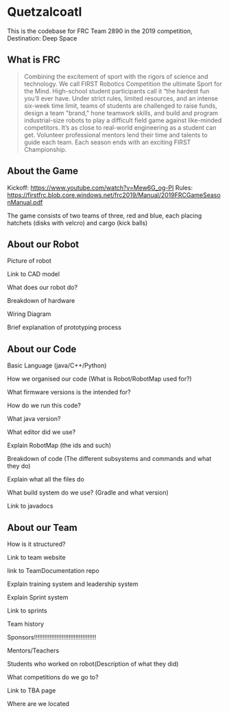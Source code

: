 
# Quetzalcoatl

This is the codebase for FRC Team 2890 in the 2019 competition, Destination: Deep Space

## What is FRC

> Combining the excitement of sport with the rigors of science and technology. We call FIRST Robotics Competition the ultimate Sport for the Mind. High-school student participants call it “the hardest fun you’ll ever have. Under strict rules, limited resources, and an intense six-week time limit, teams of students are challenged to raise funds, design a team "brand," hone teamwork skills, and build and program industrial-size robots to play a difficult field game against like-minded competitors. It’s as close to real-world engineering as a student can get. Volunteer professional mentors lend their time and talents to guide each team. Each season ends with an exciting FIRST Championship.

## About the Game

Kickoff: https://www.youtube.com/watch?v=Mew6G_og-PI
Rules: https://firstfrc.blob.core.windows.net/frc2019/Manual/2019FRCGameSeasonManual.pdf

The game consists of two teams of three, red and blue, each placing hatchets (disks with velcro) and cargo (kick balls) 

## About our Robot

Picture of robot

Link to CAD model

What does our robot do?

Breakdown of hardware

Wiring Diagram

Brief explanation of prototyping process

## About our Code

Basic Language (java/C++/Python)

How we organised our code (What is Robot/RobotMap used for?)

What firmware versions is the intended for?

How do we run this code?

What java version?

What editor did we use?

Explain RobotMap (the ids and such)

Breakdown of code (The different subsystems and commands and what they do)

Explain what all the files do

What build system do we use? (Gradle and what version)

Link to javadocs

## About our Team

How is it structured?

Link to team website

link to TeamDocumentation repo

Explain training system and leadership system

Explain Sprint system

Link to sprints 

Team history

Sponsors!!!!!!!!!!!!!!!!!!!!!!!!!!!!!!!!!!!!

Mentors/Teachers

Students who worked on robot(Description of what they did)

What competitions do we go to?

Link to TBA page

Where are we located
